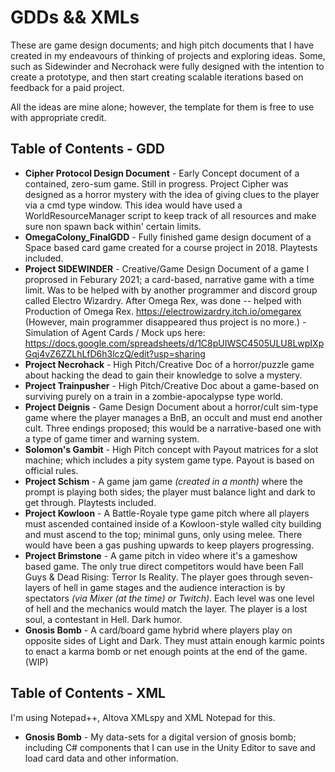 # GDDs && XMLs
These are game design documents; and high pitch documents that I have created in my endeavours of thinking of projects and exploring ideas. 
Some, such as Sidewinder and Necrohack were fully designed with the intention to create a prototype, and then start creating scalable iterations based on feedback for a paid project.

All the ideas are mine alone; however, the template for them is free to use with appropriate credit.

## Table of Contents - GDD

* __Cipher Protocol Design Document__ - Early Concept document of a contained, zero-sum game. Still in progress. Project Cipher was designed as a horror mystery with the idea of giving clues to the player via a cmd type window. This idea would have used a WorldResourceManager script to keep track of all resources and make sure non spawn back within' certain limits.
* __OmegaColony_FinalGDD__ - Fully finished game design document of a Space based card game created for a course project in 2018. Playtests included.
* __Project SIDEWINDER__ - Creative/Game Design Document of a game I proprosed in Feburary 2021; a card-based, narrative game with a time limit. Was to be helped with by another programmer and discord group called Electro Wizardry. After Omega Rex, was done -- helped with Production of Omega Rex. https://electrowizardry.itch.io/omegarex (However, main programmer disappeared thus project is no more.) 
          - Simulation of Agent Cards / Mock ups here: https://docs.google.com/spreadsheets/d/1C8pUIWSC4505ULU8LwpIXpGqj4vZ6ZZLhLfD6h3lczQ/edit?usp=sharing
* __Project Necrohack__ - High Pitch/Creative Doc of a horror/puzzle game about hacking the dead to gain their knowledge to solve a mystery.
* __Project Trainpusher__ - High Pitch/Creative Doc about a game-based on surviving purely on a train in a zombie-apocalypse type world.
* __Project Deignis__ - Game Design Document about a horror/cult sim-type game where the player manages a BnB, an occult and must end another cult. Three endings proposed; this would be a narrative-based one with a type of game timer and warning system. 
* __Solomon's Gambit__ - High Pitch concept with Payout matrices for a slot machine; which includes a pity system game type. Payout is based on official rules.
* __Project Schism__ - A game jam game *(created in a month)* where the prompt is playing both sides; the player must balance light and dark to get through. Playtests included.
* __Project Kowloon__ - A Battle-Royale type game pitch where all players must ascended contained inside of a Kowloon-style walled city building and must ascend to the top; minimal guns, only using melee. There would have been a gas pushing upwards to keep players progressing.
* __Project Brimstone__ - A game pitch in video where it's a gameshow based game. The only true direct competitors would have been Fall Guys & Dead Rising: Terror Is Reality. The player goes through seven-layers of hell in game stages and the audience interaction is by spectators *(via Mixer (at the time) or Twitch)*. Each level was one level of hell and the mechanics would match the layer. The player is a lost soul, a contestant in Hell. Dark humor.
* __Gnosis Bomb__ - A card/board game hybrid where players play on opposite sides of Light and Dark. They must attain enough karmic points to enact a karma bomb or net enough points at the end of the game. (WIP)



## Table of Contents - XML
I'm using Notepad++, Altova XMLspy and XML Notepad for this. 
* __Gnosis Bomb__ - My data-sets for a digital version of gnosis bomb; including C# components that I can use in the Unity Editor to save and load card data and other information.
